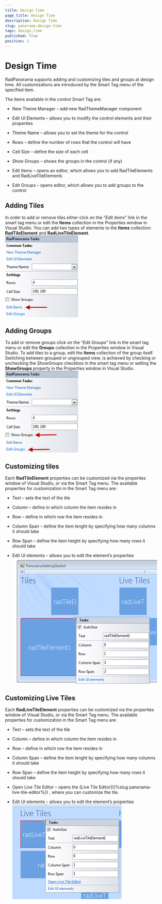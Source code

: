```yaml
---
title: Design Time
page_title: Design Time
description: Design Time
slug: panorama-design-time
tags: design,time
published: True
position: 1
---
```


# Design Time



RadPanorama supports adding and customizing tiles and groups at design time.
		   All customizations are introduced by the Smart Tag menu of the specified item.
      

The items available in the control Smart Tag are:

* New Theme Manager – add new RadThemeManager component

* Edit UI Elements – allows you to modify the control elements and their properties

* Theme Name – allows you to set the theme for the control

* Rows – define the number of rows that the control will have

* Cell Size – define the size of each cell 

* Show Groups – shows the groups in the control (if any)

* Edit Items – opens an editor, which allows you to add RadTileElements and RadLiveTileElements 

* Edit Groups – opens editor, which allows you to add groups to the control

## Adding Tiles

In order to add or remove tiles either click on the “*Edit items*” 
         	link in the smart tag menu or edit the __Items__ collection in the
         	Properties window in Visual Studio. You can add two types of elements to the 
         	__Items__ collection: __RadTileElement__ and
         	__RadLiveTileElement__.![panorama-design-time 001](images/panorama-design-time001.png)

## Adding Groups

To add or remove groups click on the “*Edit Groups*” link in 
         	the smart tag menu or edit the __Groups__ collection in the
         	Properties window in Visual Studio. To add tiles to a group, edit the 
         	__Items__ collection of the group itself. Switching 
         	between grouped or ungrouped view, is achieved by checking or unchecking the 
         	*ShowGroups* checkbox in the smart tag menu or setting the
         	__ShowGroups__ property in the Properties window in Visual Studio.
            ![panorama-design-time 002](images/panorama-design-time002.png)

## Customizing tiles

Each __RadTileElement__ properties can be customized via the properties 
         	window of Visual Studio, or via the Smart Tag menu. The available properties for 
         	customization in the Smart Tag menu are:
         

* Text – sets the text of the tile

* Column – define in which column the item resides in

* Row – define in which row the item resides in

* Column Span – define the item lenght by specifying how many columns it should take

* Row Span – define the item height by specifying how many rows it should take

* Edit UI elements – allows you to edit the element’s properties ![panorama-design-time 003](images/panorama-design-time003.png)

## Customizing Live Tiles

Each __RadLiveTileElement__ properties can be customized via the 
         	properties window of Visual Studio, or via the Smart Tag menu. The available 
         	properties for customization in the Smart Tag menu are:
         

* Text – sets the text of the tile

* Column – define in which column the item resides in

* Row – define in which row the item resides in

* Column Span – define the item lenght by specifying how many columns it should take

* Row Span – define the item height by specifying how many rows it should take

* Open Live Tile Editor – opens the 
		  		[Live Tile Editor]({%slug panorama-live-tile-editor%}) 
		  		, where you can customize the tile.
		  	

* Edit UI elements – allows you to edit the element’s properties ![panorama-design-time 004](images/panorama-design-time004.png)
